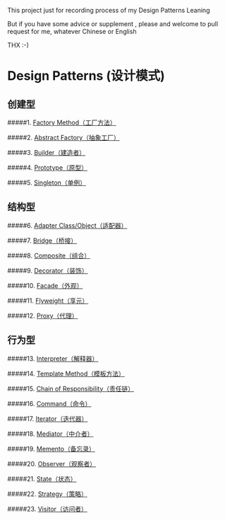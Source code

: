 
This project just for recording process of my Design Patterns Leaning

But if you have some advice or supplement , please and welcome to pull request for me, whatever Chinese or English

THX :-)

# Design Patterns (设计模式)

## 创建型

#####1. <a href="https://github.com/InnoFang/DesignPatterns/tree/master/src/io/innofang/FactoryMethod">Factory Method（工厂方法）</a>

#####2. <a href="https://github.com/InnoFang/DesignPatterns/tree/master/src/io/innofang/AbstractFactory">Abstract Factory（抽象工厂）</a>

#####3. <a href="https://github.com/InnoFang/DesignPatterns/tree/master/src/io/innofang/Builder">Builder（建造者）</a>

#####4. <a href="https://github.com/InnoFang/DesignPatterns/tree/master/src/io/innofang/Prototype">Prototype（原型）</a>

#####5. <a href="https://github.com/InnoFang/DesignPatterns/tree/master/src/io/innofang/Singleton">Singleton（单例）</a>

## 结构型

#####6. <a href="">Adapter Class/Object（适配器）</a>

#####7. <a href="">Bridge（桥接）</a>

#####8. <a href="">Composite（组合）</a>

#####9. <a href="">Decorator（装饰）</a>

#####10. <a href="">Facade（外观）</a>

#####11. <a href="">Flyweight（享元）</a>

#####12. <a href="">Proxy（代理）</a>

## 行为型

#####13. <a href="">Interpreter（解释器）</a>

#####14. <a href="">Template Method（模板方法）</a>

#####15. <a href="">Chain of Responsibility（责任链）</a>

#####16. <a href="">Command（命令）</a>

#####17. <a href="">Iterator（迭代器）</a>

#####18. <a href="">Mediator（中介者）</a>

#####19. <a href="">Memento（备忘录）</a>

#####20. <a href="">Observer（观察者）</a>

#####21. <a href="https://github.com/InnoFang/DesignPatterns/tree/master/src/io/innofang/State">State（状态）</a>

#####22. <a href="https://github.com/InnoFang/DesignPatterns/tree/master/src/io/innofang/Strategy">Strategy（策略）</a>

#####23. <a href="">Visitor（访问者）</a>
